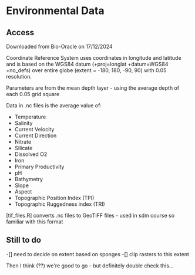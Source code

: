 # Environmental Data

## Access
Downloaded from Bio-Oracle on 17/12/2024

Coordinate Reference System uses coordinates in longitude and latitude and is based on the WGS84 datum (+proj=longlat +datum=WGS84 +no_defs) over entire globe (extent = -180, 180, -90, 90) with 0.05 resolution.

Parameters are from the mean depth layer - using the average depth of each 0.05 grid square

Data in .nc files is the average value of:
- Temperature
- Salinity
- Current Velocity
- Current Direction
- Nitrate
- Silicate
- Dissolved O2
- Iron
- Primary Productivity
- pH
- Bathymetry
- Slope
- Aspect
- Topographic Position Index (TPI)
- Topographic Ruggedness index (TRI)

[tif_files.R] converts .nc files to GeoTIFF files - used in sdm course so familiar with this format

## Still to do
-[] need to decide on extent based on sponges
-[] clip rasters to this extent

  Then I think (??) we're good to go - but definitely double check this...
